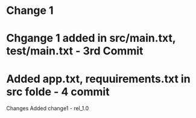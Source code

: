 # Change 1
# Chgange 1 added in src/main.txt, test/main.txt - 3rd Commit
# Added app.txt, requuirements.txt in src folde - 4 commit
Changes Added
change1 - rel_1.0